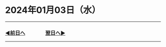 # 2024年01月03日（水）

---

### [◀️前日へ](https://github.com/yuasys/chatty-journal/blob/main/2024/01/2024-01-02.md)&emsp;&emsp;&emsp;&emsp;[翌日へ▶️](https://github.com/yuasys/chatty-journal/blob/main/2024/01/2024-01-04.md)

---
